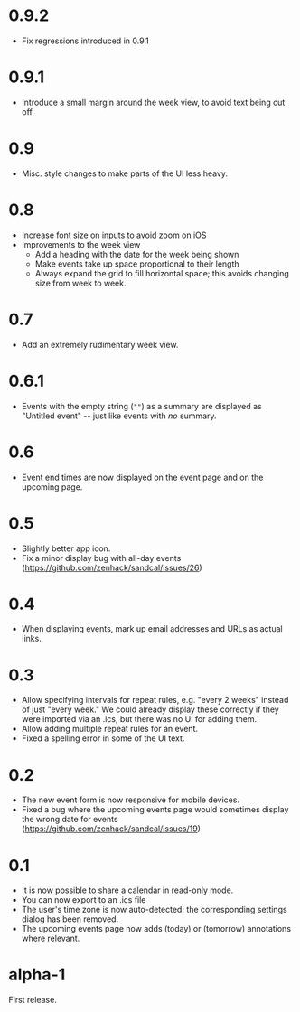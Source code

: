 # 0.9.2

* Fix regressions introduced in 0.9.1

# 0.9.1

* Introduce a small margin around the week view, to avoid text being cut
  off.

# 0.9

* Misc. style changes to make parts of the UI less heavy.

# 0.8

* Increase font size on inputs to avoid zoom on iOS
* Improvements to the week view
  * Add a heading with the date for the week being shown
  * Make events take up space proportional to their length
  * Always expand the grid to fill horizontal space; this avoids
    changing size from week to week.

# 0.7

* Add an extremely rudimentary week view.

# 0.6.1

* Events with the empty string (`""`) as a summary are displayed as
  "Untitled event" -- just like events with *no* summary.

# 0.6

* Event end times are now displayed on the event page and on the
  upcoming page.

# 0.5

* Slightly better app icon.
* Fix a minor display bug with all-day events
  (<https://github.com/zenhack/sandcal/issues/26>)

# 0.4

* When displaying events, mark up email addresses and URLs as actual
  links.

# 0.3

* Allow specifying intervals for repeat rules, e.g. "every 2 weeks"
  instead of just "every week." We could already display these correctly
  if they were imported via an .ics, but there was no UI for adding
  them.
* Allow adding multiple repeat rules for an event.
* Fixed a spelling error in some of the UI text.

# 0.2

* The new event form is now responsive for mobile devices.
* Fixed a bug where the upcoming events page would sometimes display
  the wrong date for events (<https://github.com/zenhack/sandcal/issues/19>)

# 0.1

* It is now possible to share a calendar in read-only mode.
* You can now export to an .ics file
* The user's time zone is now auto-detected; the corresponding settings
  dialog has been removed.
* The upcoming events page now adds (today) or (tomorrow) annotations
  where relevant.

# alpha-1

First release.

